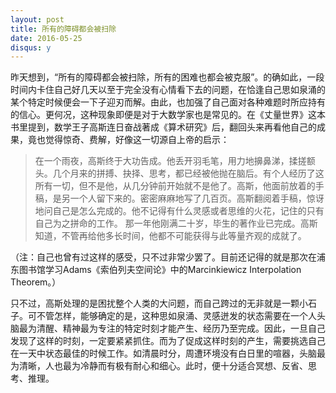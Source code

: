```yaml
---
layout: post
title: 所有的障碍都会被扫除
date: 2016-05-25
disqus: y
---
```


昨天想到，“所有的障碍都会被扫除，所有的困难也都会被克服”。的确如此，一段时间内卡住自己好几天以至于完全没有心情看下去的问题，在恰逢自己思如泉涌的某个特定时候便会一下子迎刃而解。由此，也加强了自己面对各种难题时所应持有的信心。更何况，这种现象即便是对于大数学家也是常见的。在《丈量世界》这本书里提到，数学王子高斯连日奋战著成《算术研究》后，翻回头来再看他自己的成果，竟也觉得惊奇、费解，好像这一切源自上帝的启示：

> 在一个雨夜，高斯终于大功告成。他丢开羽毛笔，用力地擤鼻涕，揉搓额头。几个月来的拼搏、抉择、思考，都已经被他抛在脑后。有个人经历了这所有一切，但不是他，从几分钟前开始就不是他了。高斯，他面前放着的手稿，是另一个人留下来的。密密麻麻地写了几百页。高斯翻阅着手稿，惊讶地问自己是怎么完成的。他不记得有什么灵感或者思维的火花，记住的只有自己为之拼命的工作。 那一年他刚满二十岁，毕生的著作业已完成。高斯知道，不管再给他多长时间，他都不可能获得与此等量齐观的成就了。

（注：自己也曾有过这样的感受，只不过非常少罢了。目前还记得的就是那次在浦东图书馆学习Adams《索伯列夫空间论》中的Marcinkiewicz Interpolation Theorem。）

只不过，高斯处理的是困扰整个人类的大问题，而自己跨过的无非就是一颗小石子。可不管怎样，能够确定的是，这种思如泉涌、灵感迸发的状态需要在一个人头脑最为清醒、精神最为专注的特定时刻才能产生、经历乃至完成。因此，一旦自己发现了这样的时刻，一定要紧紧抓住。而为了促成这样时刻的产生，需要挑选自己在一天中状态最佳的时候工作。如清晨时分，周遭环境没有白日里的喧器，头脑最为清晰，人也最为冷静而有极有耐心和细心。此时，便十分适合冥想、反省、思考、推理。
